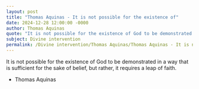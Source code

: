 ```yaml
---
layout: post
title: "Thomas Aquinas - It is not possible for the existence of"
date: 2024-12-28 12:00:00 -0000
author: Thomas Aquinas
quote: "It is not possible for the existence of God to be demonstrated in a way that is sufficient for the sake of belief, but rather, it requires a leap of faith."
subject: Divine intervention
permalink: /Divine intervention/Thomas Aquinas/Thomas Aquinas - It is not possible for the existence of
---
```


It is not possible for the existence of God to be demonstrated in a way that is sufficient for the sake of belief, but rather, it requires a leap of faith.

- Thomas Aquinas
